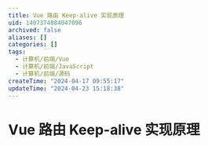 ```yaml
---
title: Vue 路由 Keep-alive 实现原理
uid: 1407374884047096
archived: false
aliases: []
categories: []
tags:
  - 计算机/前端/Vue
  - 计算机/前端/JavaScript
  - 计算机/前端/源码
createTime: "2024-04-17 09:55:17"
updateTime: "2024-04-23 15:18:38"
---
```


# Vue 路由 Keep-alive 实现原理
